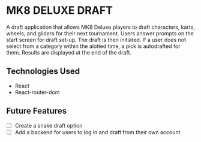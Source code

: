 # MK8 DELUXE DRAFT

A draft application that allows MK8 Deluxe players to draft characters, karts, wheels, and gliders for their next tournament. Users answer prompts on the start screen for draft set-up. The draft is then initiated. If a user does not select from a category within the alotted time, a pick is autodrafted for them. Results are displayed at the end of the draft. 

## Technologies Used

- React
- React-router-dom

## Future Features

- [ ] Create a snake draft option
- [ ] Add a backend for users to log in and draft from their own account